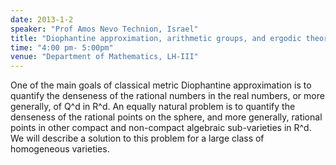 ```yaml
---
date: 2013-1-2
speaker: "Prof Amos Nevo Technion, Israel"
title: "Diophantine approximation, arithmetic groups, and ergodic theory"
time: "4:00 pm- 5:00pm"
venue: "Department of Mathematics, LH-III"
---
```

One of the main goals of classical metric Diophantine
approximation is to quantify the denseness of the rational numbers in the
real numbers, or more generally, of Q^d in R^d. An equally natural problem
is to quantify the denseness of the rational points on the sphere, and more
generally, rational points in other compact and non-compact algebraic
sub-varieties in R^d. We will describe a solution to this problem for a large
class of homogeneous varieties.
